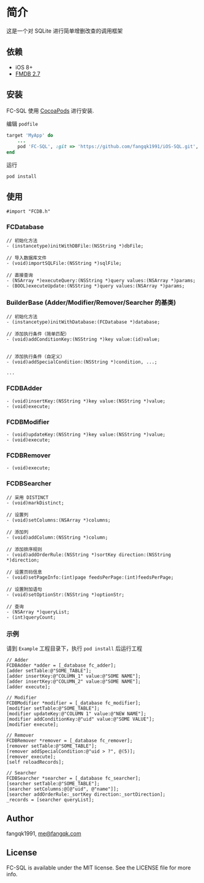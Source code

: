 # 简介
这是一个对 SQLite 进行简单增删改查的调用框架

<!--
[![CI Status](https://img.shields.io/travis/fangqk1991/FC-SQL.svg?style=flat)](https://travis-ci.org/fangqk1991/FC-SQL)
[![Version](https://img.shields.io/cocoapods/v/FC-SQL.svg?style=flat)](https://cocoapods.org/pods/FC-SQL)
[![License](https://img.shields.io/cocoapods/l/FC-SQL.svg?style=flat)](https://cocoapods.org/pods/FC-SQL)
[![Platform](https://img.shields.io/cocoapods/p/FC-SQL.svg?style=flat)](https://cocoapods.org/pods/FC-SQL)
-->

## 依赖
* iOS 8+
* [FMDB 2.7](https://github.com/ccgus/fmdb)

## 安装
FC-SQL 使用 [CocoaPods](https://cocoapods.org) 进行安装.

编辑 `podfile`

```ruby
target 'MyApp' do
	...
    pod 'FC-SQL', :git => 'https://github.com/fangqk1991/iOS-SQL.git', :tag => '0.1.0'
end
```

运行

```
pod install
```

## 使用
```
#import "FCDB.h"
```

### FCDatabase
```
// 初始化方法
- (instancetype)initWithDBFile:(NSString *)dbFile;

// 导入数据库文件
- (void)importSQLFile:(NSString *)sqlFile;

// 直接查询
- (NSArray *)executeQuery:(NSString *)query values:(NSArray *)params;
- (BOOL)executeUpdate:(NSString *)query values:(NSArray *)params;
```

### BuilderBase (Adder/Modifier/Remover/Searcher 的基类)
```
// 初始化方法
- (instancetype)initWithDatabase:(FCDatabase *)database;

// 添加执行条件（简单匹配）
- (void)addConditionKey:(NSString *)key value:(id)value;


// 添加执行条件（自定义）
- (void)addSpecialCondition:(NSString *)condition, ...;

...
```

### FCDBAdder
```
- (void)insertKey:(NSString *)key value:(NSString *)value;
- (void)execute;
```

### FCDBModifier
```
- (void)updateKey:(NSString *)key value:(NSString *)value;
- (void)execute;
```

### FCDBRemover
```
- (void)execute;
```

### FCDBSearcher
```
// 采用 DISTINCT
- (void)markDistinct;

// 设置列
- (void)setColumns:(NSArray *)columns;

// 添加列
- (void)addColumn:(NSString *)column;

// 添加排序规则
- (void)addOrderRule:(NSString *)sortKey direction:(NSString *)direction;

// 设置页码信息
- (void)setPageInfo:(int)page feedsPerPage:(int)feedsPerPage;

// 设置附加语句
- (void)setOptionStr:(NSString *)optionStr;

// 查询
- (NSArray *)queryList;
- (int)queryCount;
```

### 示例
请到 `Example` 工程目录下，执行 `pod install` 后运行工程

```
// Adder
FCDBAdder *adder = [_database fc_adder];
[adder setTable:@"SOME_TABLE"];
[adder insertKey:@"COLUMN_1" value:@"SOME NAME"];
[adder insertKey:@"COLUMN_2" value:@"SOME NAME"];
[adder execute];

// Modifier
FCDBModifier *modifier = [_database fc_modifier];
[modifier setTable:@"SOME_TABLE"];
[modifier updateKey:@"COLUMN 1" value:@"NEW NAME"];
[modifier addConditionKey:@"uid" value:@"SOME VALUE"];
[modifier execute];

// Remover
FCDBRemover *remover = [_database fc_remover];
[remover setTable:@"SOME_TABLE"];
[remover addSpecialCondition:@"uid > ?", @(5)];
[remover execute];
[self reloadRecords];

// Searcher
FCDBSearcher *searcher = [_database fc_searcher];
[searcher setTable:@"SOME_TABLE"];
[searcher setColumns:@[@"uid", @"name"]];
[searcher addOrderRule:_sortKey direction:_sortDirection];
_records = [searcher queryList];
```

## Author

fangqk1991, me@fangqk.com

## License

FC-SQL is available under the MIT license. See the LICENSE file for more info.
